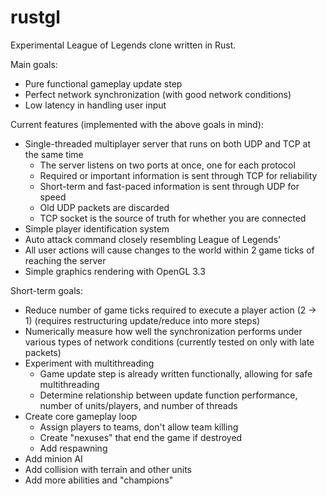 # rustgl

Experimental League of Legends clone written in Rust.

Main goals:
* Pure functional gameplay update step
* Perfect network synchronization (with good network conditions)
* Low latency in handling user input

Current features (implemented with the above goals in mind):
* Single-threaded multiplayer server that runs on both UDP and TCP at the same time
    * The server listens on two ports at once, one for each protocol
    * Required or important information is sent through TCP for reliability
    * Short-term and fast-paced information is sent through UDP for speed
    * Old UDP packets are discarded
    * TCP socket is the source of truth for whether you are connected
* Simple player identification system
* Auto attack command closely resembling League of Legends'
* All user actions will cause changes to the world within 2 game ticks of reaching the server
* Simple graphics rendering with OpenGL 3.3

Short-term goals:
* Reduce number of game ticks required to execute a player action (2 -> 1) (requires restructuring update/reduce into more steps)
* Numerically measure how well the synchronization performs under various types of network conditions (currently tested on only with late packets)
* Experiment with multithreading
    * Game update step is already written functionally, allowing for safe multithreading
    * Determine relationship between update function performance, number of units/players, and number of threads
* Create core gameplay loop
    * Assign players to teams, don't allow team killing
    * Create "nexuses" that end the game if destroyed
    * Add respawning
* Add minion AI
* Add collision with terrain and other units
* Add more abilities and "champions"
